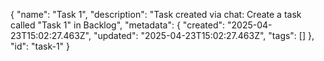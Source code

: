 {
  "name": "Task 1",
  "description": "Task created via chat: Create a task called \"Task 1\" in Backlog",
  "metadata": {
    "created": "2025-04-23T15:02:27.463Z",
    "updated": "2025-04-23T15:02:27.463Z",
    "tags": []
  },
  "id": "task-1"
}